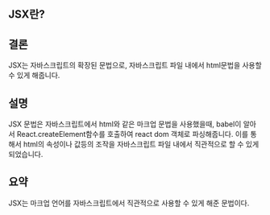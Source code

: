 ## JSX란?

## 결론

JSX는 자바스크립트의 확장된 문법으로, 자바스크립트 파일 내에서 html문법을 사용할 수 있게 해줍니다.

## 설명

JSX 문법은 자바스크립트에서 html와 같은 마크업 문법을 사용했을때, babel이 알아서 React.createElement함수를 호출하여 react dom 객체로 파싱해줍니다.
이를 통해서 html의 속성이나 값등의 조작을 자바스크립트 파일 내에서 직관적으로 할 수 있게 되었습니다.

## 요약

JSX는 마크업 언어를 자바스크립트에서 직관적으로 사용할 수 있게 해준 문법이다.

